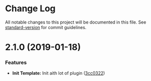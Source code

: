 # Change Log

All notable changes to this project will be documented in this file. See [standard-version](https://github.com/conventional-changelog/standard-version) for commit guidelines.

<a name="2.1.0"></a>
# 2.1.0 (2019-01-18)


### Features

* **Init Template:** Init aith lot of plugin ([3cc0322](https://github.com/Iragne/Template-Serverless/commit/3cc0322))
